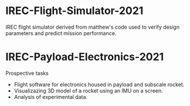 # IREC-Flight-Simulator-2021
IREC flight simulator derived from matthew's code used to verify design parameters and predict mission performance.

# IREC-Payload-Electronics-2021
Prospective tasks
- Flight software for electronics housed in payload and subscale rocket.
- Visualizazing 3D model of a rocket using an IMU on a screen.
- Analysis of experimental data.
